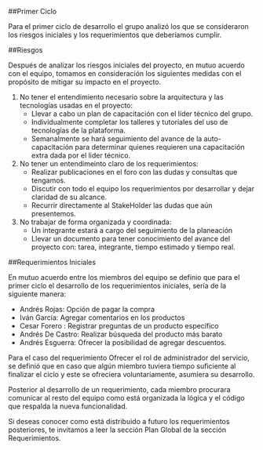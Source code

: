 ##Primer Ciclo

Para el primer ciclo de desarrollo el grupo analizó los que se consideraron los riesgos iniciales y los requerimientos que deberíamos cumplir.

##Riesgos

Después de analizar los riesgos iniciales del proyecto, en mutuo acuerdo con el equipo, tomamos en consideración los siguientes medidas con el propósito de mitigar su impacto en el proyecto.

1. No tener el entendimiento necesario sobre la arquitectura y las tecnologías usadas en el proyecto: 
    * Llevar a cabo un plan de capacitación con el líder técnico del grupo.
    * Individualmente completar los talleres y tutoriales del uso de tecnologías de la plataforma.
    * Semanalmente se hará seguimiento del avance de la auto-capacitación para determinar quienes requieren una capacitación extra dada por el lider técnico.
2. No tener un entendimeinto claro de los requerimientos:
    * Realizar publicaciones en el foro con las dudas y consultas que tengamos.
    * Discutir con todo el equipo los requerimientos por desarrollar y dejar claridad de su alcance.
    * Recurrir directamente al StakeHolder las dudas que aún presentemos.
3. No trabajar de forma organizada y coordinada:
    * Un integrante estará a cargo del seguimiento de la planeación
    * Llevar un documento para tener conocimiento del avance del proyecto con: tarea, integrante, tiempo estimado y tiempo real.

##Requerimientos Iniciales

En mutuo acuerdo entre los miembros del equipo se definio que para el primer ciclo el desarrollo de los requerimientos iniciales, sería de la siguiente manera:

* Andrés Rojas: Opción de pagar la compra
* Iván García: Agregar comentarios en los productos
* Cesar Forero :  Registrar preguntas de un producto específico
* Andrés De Castro: Realizar búsqueda del producto más barato
* Andrés Esguerra: Ofrecer la posibilidad de agregar descuentos.

Para el caso del requerimiento Ofrecer el rol de administrador del servicio, se definió que en caso que algún miembro tuviera tiempo suficiente al finalizar el ciclo y este se ofreciera voluntariamente, asumiera su desarrollo.

Posterior al desarrollo de un requerimiento, cada miembro procurara comunicar al resto del equipo como está organizada la lógica y el código que respalda la nueva funcionalidad.

Si deseas conocer como está distribuido a futuro los requerimientos posteriores, te invitamos a leer la sección Plan Global de la sección Requerimientos.